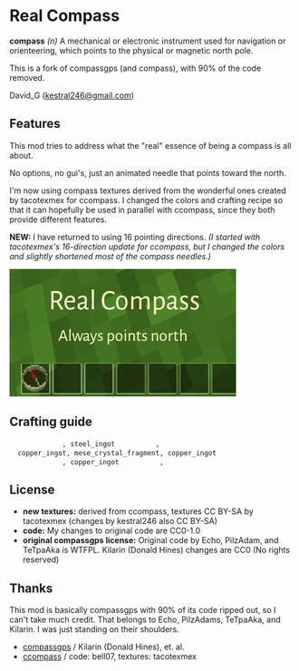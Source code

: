 Real Compass
============

**compass** *(n)* A mechanical or electronic instrument used for navigation or orienteering,
which points to the physical or magnetic north pole.

This is a fork of compassgps (and compass), with 90% of the code removed.

David_G (kestral246@gmail.com)


Features
--------
This mod tries to address what the "real" essence of being a compass is all about.

No options, no gui's, just an animated needle that points toward the north.

I'm now using compass textures derived from the wonderful ones created by tacotexmex for ccompass.
I changed the colors and crafting recipe so that it can hopefully be used in parallel with ccompass,
since they both provide different features.

**NEW:** I have returned to using 16 pointing directions. *(I started with tacotexmex's 16-direction update for ccompass, but I changed the colors and slightly shortened most of the compass needles.)*


![Realcompass Screenshot](screenshot.png "Realcompass")


Crafting guide
--------------

```
             , steel_ingot          ,
  copper_ingot, mese_crystal_fragment, copper_ingot
             , copper_ingot          ,
```


License
-------
- **new textures:** derived from ccompass, textures CC BY-SA by tacotexmex (changes by kestral246 also CC BY-SA)
- **code:**  My changes to original code are CC0-1.0
- **original compassgps license:** Original code by Echo, PilzAdam, and TeTpaAka is WTFPL. Kilarin (Donald Hines) changes are CC0 (No rights reserved)


Thanks
------
This mod is basically compassgps with 90% of its code ripped out, so I can't take much credit.
That belongs to Echo, PilzAdams, TeTpaAka, and Kilarin.  I was just standing on their shoulders.

- [compassgps](https://github.com/Kilarin/compassgps) / Kilarin (Donald Hines),
et. al.
- [ccompass](https://github.com/minetest-mods/ccompass) / code: bell07, textures: tacotexmex
